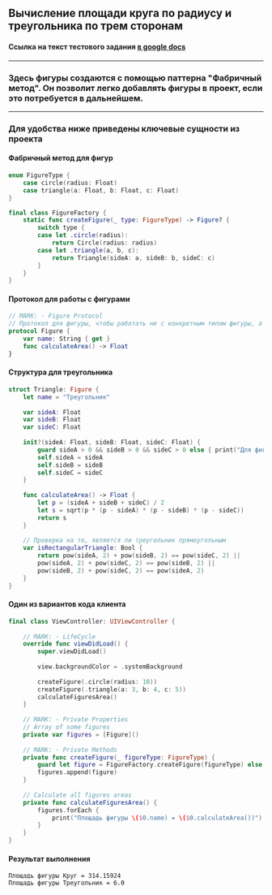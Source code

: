 

## Вычисление площади круга по радиусу и треугольника по трем сторонам

#### Ссылка на текст тестового задания [в google docs](https://docs.google.com/document/d/1rPHrw8JMLefuI3Ps-tpwFvfCPfq3xOekPQraOH6nAMg/edit?usp=sharing)

---

### Здесь фигуры создаются с помощью паттерна "Фабричный метод". Он позволит легко добавлять фигуры в проект, если это потребуется в дальнейшем.

---

### Для удобства ниже приведены ключевые сущности из проекта

#### Фабричный метод для фигур
```swift
enum FigureType {
    case circle(radius: Float)
    case triangle(a: Float, b: Float, c: Float)
}

final class FigureFactory {
    static func createFigure(_ type: FigureType) -> Figure? {
        switch type {
        case let .circle(radius):
            return Circle(radius: radius)
        case let .triangle(a, b, c):
            return Triangle(sideA: a, sideB: b, sideC: c)
        }
    }
}
```

#### Протокол для работы с фигурами
```swift
// MARK: - Figure Protocol
// Протокол для фигуры, чтобы работать не с конкретным типом фигуры, а с абстракцией
protocol Figure {
    var name: String { get }
    func calculateArea() -> Float
}
```

#### Структура для треугольника
```swift
struct Triangle: Figure {
    let name = "Треугольник"
    
    var sideA: Float
    var sideB: Float
    var sideC: Float
    
    init?(sideA: Float, sideB: Float, sideC: Float) {
        guard sideA > 0 && sideB > 0 && sideC > 0 else { print("Для фигуры \"\(name)\" ведите значения выше 0"); return nil }
        self.sideA = sideA
        self.sideB = sideB
        self.sideC = sideC
    }
    
    func calculateArea() -> Float {
        let p = (sideA + sideB + sideC) / 2
        let s = sqrt(p * (p - sideA) * (p - sideB) * (p - sideC))
        return s
    }
    
    // Проверка на то, является ли треугольник прямоугольным
    var isRectangularTriangle: Bool {
        return pow(sideA, 2) + pow(sideB, 2) == pow(sideC, 2) ||
        pow(sideA, 2) + pow(sideC, 2) == pow(sideB, 2) ||
        pow(sideB, 2) + pow(sideC, 2) == pow(sideA, 2)
    }
}
```

#### Один из вариантов кода клиента
```swift
final class ViewController: UIViewController {
    
    // MARK: - LifeCycle
    override func viewDidLoad() {
        super.viewDidLoad()
        
        view.backgroundColor = .systemBackground
        
        createFigure(.circle(radius: 10))
        createFigure(.triangle(a: 3, b: 4, c: 5))
        calculateFiguresArea()
    }
    
    // MARK: - Private Properties
    // Array of some figures
    private var figures = [Figure]()
    
    // MARK: - Private Methods
    private func createFigure(_ figureType: FigureType) {
        guard let figure = FigureFactory.createFigure(figureType) else { return }
        figures.append(figure)
    }
    
    // Calculate all figures areas
    private func calculateFiguresArea() {
        figures.forEach {
            print("Площадь фигуры \($0.name) = \($0.calculateArea())")
        }
    }
}
```
#### Результат выполнения
```
Площадь фигуры Круг = 314.15924
Площадь фигуры Треугольник = 6.0
```

